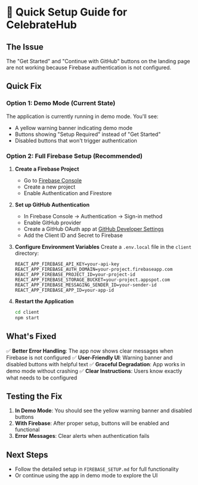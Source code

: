 # 🚀 Quick Setup Guide for CelebrateHub

## The Issue
The "Get Started" and "Continue with GitHub" buttons on the landing page are not working because Firebase authentication is not configured.

## Quick Fix

### Option 1: Demo Mode (Current State)
The application is currently running in demo mode. You'll see:
- A yellow warning banner indicating demo mode
- Buttons showing "Setup Required" instead of "Get Started"
- Disabled buttons that won't trigger authentication

### Option 2: Full Firebase Setup (Recommended)

1. **Create a Firebase Project**
   - Go to [Firebase Console](https://console.firebase.google.com)
   - Create a new project
   - Enable Authentication and Firestore

2. **Set up GitHub Authentication**
   - In Firebase Console → Authentication → Sign-in method
   - Enable GitHub provider
   - Create a GitHub OAuth app at [GitHub Developer Settings](https://github.com/settings/developers)
   - Add the Client ID and Secret to Firebase

3. **Configure Environment Variables**
   Create a `.env.local` file in the `client` directory:
   ```env
   REACT_APP_FIREBASE_API_KEY=your-api-key
   REACT_APP_FIREBASE_AUTH_DOMAIN=your-project.firebaseapp.com
   REACT_APP_FIREBASE_PROJECT_ID=your-project-id
   REACT_APP_FIREBASE_STORAGE_BUCKET=your-project.appspot.com
   REACT_APP_FIREBASE_MESSAGING_SENDER_ID=your-sender-id
   REACT_APP_FIREBASE_APP_ID=your-app-id
   ```

4. **Restart the Application**
   ```bash
   cd client
   npm start
   ```

## What's Fixed

✅ **Better Error Handling**: The app now shows clear messages when Firebase is not configured
✅ **User-Friendly UI**: Warning banner and disabled buttons with helpful text
✅ **Graceful Degradation**: App works in demo mode without crashing
✅ **Clear Instructions**: Users know exactly what needs to be configured

## Testing the Fix

1. **In Demo Mode**: You should see the yellow warning banner and disabled buttons
2. **With Firebase**: After proper setup, buttons will be enabled and functional
3. **Error Messages**: Clear alerts when authentication fails

## Next Steps

- Follow the detailed setup in `FIREBASE_SETUP.md` for full functionality
- Or continue using the app in demo mode to explore the UI
